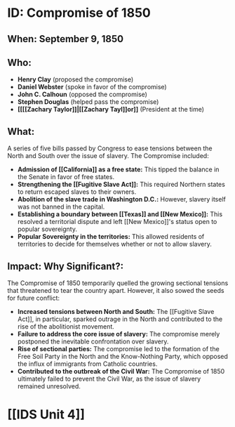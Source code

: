 # ID: Compromise of 1850

## When: September 9, 1850

## Who: 
* **Henry Clay** (proposed the compromise)
* **Daniel Webster** (spoke in favor of the compromise)
* **John C. Calhoun** (opposed the compromise)
* **Stephen Douglas** (helped pass the compromise)
* **[[[[Zachary Taylor]]|[[Zachary Tayl]]or]]** (President at the time)

## What: 
A series of five bills passed by Congress to ease tensions between the North and South over the issue of slavery. The Compromise included:

* **Admission of [[California]] as a free state:** This tipped the balance in the Senate in favor of free states.
* **Strengthening the [[Fugitive Slave Act]]:** This required Northern states to return escaped slaves to their owners.
* **Abolition of the slave trade in Washington D.C.:** However, slavery itself was not banned in the capital.
* **Establishing a boundary between [[Texas]] and [[New Mexico]]:** This resolved a territorial dispute and left [[New Mexico]]'s status open to popular sovereignty.
* **Popular Sovereignty in the territories:** This allowed residents of territories to decide for themselves whether or not to allow slavery.

## Impact: Why Significant?:
The Compromise of 1850 temporarily quelled the growing sectional tensions that threatened to tear the country apart. However, it also sowed the seeds for future conflict:

* **Increased tensions between North and South:** The [[Fugitive Slave Act]], in particular, sparked outrage in the North and contributed to the rise of the abolitionist movement.
* **Failure to address the core issue of slavery:** The compromise merely postponed the inevitable confrontation over slavery.
* **Rise of sectional parties:** The compromise led to the formation of the Free Soil Party in the North and the Know-Nothing Party, which opposed the influx of immigrants from Catholic countries.
* **Contributed to the outbreak of the Civil War:** The Compromise of 1850 ultimately failed to prevent the Civil War, as the issue of slavery remained unresolved. 

# [[IDS Unit 4]]